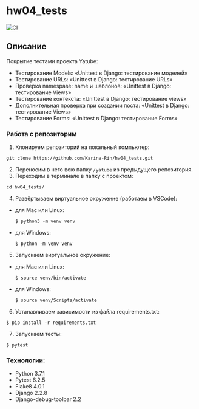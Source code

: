 # hw04_tests

[![CI](https://github.com/yandex-praktikum/hw04_tests/actions/workflows/python-app.yml/badge.svg?branch=master)](https://github.com/yandex-praktikum/hw04_tests/actions/workflows/python-app.yml)

## Описание
Покрытие тестами проекта Yatube:
- Тестирование Models: «Unittest в Django: тестирование моделей»
- Тестирование URLs: «Unittest в Django: тестирование URLs»
- Проверка namespase: name и шаблонов: «Unittest в Django: тестирование Views»
- Тестирование контекста: «Unittest в Django: тестирование views»
- Дополнительная проверка при создании поста: «Unittest в Django: тестирование Views»
- Тестирование Forms: «Unittest в Django: тестирование Forms»

### Работа с репозиторим
1. Клонируем репозиторий на локальный компьютер:
```
git clone https://github.com/Karina-Rin/hw04_tests.git
```
2. Переносим в него всю папку `/yatube` из предыдущего репозитория.
3. Переходим в терминале в папку с проектом:
```
cd hw04_tests/
```
4. Развёртываем виртуальное окружение (работаем в VSCode):
* для Mac или Linux:
  ```
  $ python3 -m venv venv
  ```
* для Windows:
  ```
  $ python -m venv venv
  ```
5. Запускаем виртуальное окружение:
* для Mac или Linux:
  ```
  $ source venv/bin/activate
  ```
  
* для Windows:
  ```
  $ source venv/Scripts/activate
  ```
6. Устанавливаем зависимости из файла requirements.txt:
```
$ pip install -r requirements.txt
```
7. Запускаем тесты:
```
$ pytest
```

### Технологии:
* Python 3.7.1
* Pytest 6.2.5
* Flake8 4.0.1
* Django 2.2.8
* Django-debug-toolbar 2.2
